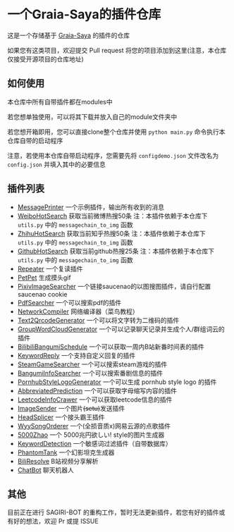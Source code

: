 # 一个Graia-Saya的插件仓库

这是一个存储基于 [Graia-Saya](https://github.com/GraiaProject/Saya) 的插件的仓库

如果您有这类项目，欢迎提交 Pull request 将您的项目添加到这里(注意，本仓库仅接受开源项目的仓库地址)

## 如何使用

本仓库中所有自带插件都在modules中

若您想单独使用，可以将其下载并放入自己的module文件夹中

若您想开箱即用，您可以直接clone整个仓库并使用 `python main.py` 命令执行本仓库自带的启动程序

注意，若使用本仓库自带启动程序，您需要先将 `configdemo.json` 文件改名为 `config.json` 并填入其中的必要信息

## 插件列表

- [MessagePrinter](modules/MessagePrinter.py) 一个示例插件，输出所有收到的消息
- [WeiboHotSearch](modules/WeiboHotSearch.py) 获取当前微博热搜50条 注：本插件依赖于本仓库下 `utils.py` 中的 `messagechain_to_img` 函数
- [ZhihuHotSearch](modules/ZhihuHotSearch.py) 获取当前知乎热搜50条 注：本插件依赖于本仓库下 `utils.py` 中的 `messagechain_to_img` 函数
- [GithubHotSearch](modules/GithubHotSearch.py) 获取当前github热搜25条 注：本插件依赖于本仓库下 `utils.py` 中的 `messagechain_to_img` 函数
- [Repeater](modules/Repeater.py) 一个复读插件
- [PetPet](modules/PetPet) 生成摸头gif
- [PixivImageSearcher](modules/PixivImageSearcher) 一个链接saucenao的以图搜图插件，请自行配置 saucenao cookie
- [PdfSearcher](modules/PdfSearcher.py) 一个可以搜索pdf的插件
- [NetworkCompiler](modules/NetworkCompiler.py) 网络编译器（菜鸟教程）
- [Text2QrcodeGenerator](modules/Text2QrcodeGenerator.py) 一个可以将文字转为二维码的插件
- [GroupWordCloudGenerator](modules/GroupWordCloudGenerator) 一个可以记录聊天记录并生成个人/群组词云的插件
- [BilibiliBangumiSchedule](modules/BilibiliBangumiSchedule.py) 一个可以获取一周内B站新番时间表的插件
- [KeywordReply](modules/KeywordReply) 一个支持自定义回复的插件
- [SteamGameSearcher](modules/SteamGameSearcher) 一个可以搜索steam游戏的插件
- [BangumiInfoSearcher](modules/BangumiInfoSearcher) 一个可以搜索番剧信息的插件
- [PornhubStyleLogoGenerator](modules/PornhubStyleLogoGenerator) 一个可以生成 pornhub style logo 的插件
- [AbbreviatedPrediction](modules/AbbreviatedPrediction.py) 一个可以获取字母缩写内容的插件
- [LeetcodeInfoCrawer](modules/LeetcodeInfoCrawer) 一个可以获取leetcode信息的插件
- [ImageSender](modules/ImageSender) 一个图片~~(setu)~~发送插件
- [HeadSplicer](modules/HeadSplicer) 一个接头霸王插件
- [WyySongOrderer](modules/WyySongOrderer) 一个(全损音质x)网易云源的点歌插件
- [5000Zhao](modules/5000Zhao) 一个 5000兆円欲しい! style的图片生成器
- [KeywordDetection](modules/KeywordDetection) 一个敏感词过滤插件（自带数据库）
- [PhantomTank](modules/PhantomTank) 一个幻影坦克生成器
- [BiliResolve](modules/BiliResolve) B站视频分享解析
- [ChatBot](modules/ChatBot) 聊天机器人

## 其他

目前正在进行 SAGIRI-BOT 的重构工作，暂时无法更新插件，若您有好的插件或有好的想法，欢迎 Pr 或提 ISSUE
